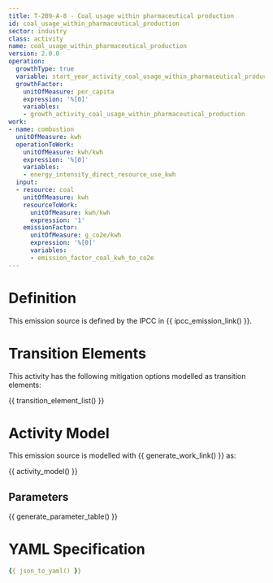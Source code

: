 ```yaml
---
title: T-2B9-A-8 - Coal usage within pharmaceutical production
id: coal_usage_within_pharmaceutical_production
sector: industry
class: activity
name: coal_usage_within_pharmaceutical_production
version: 2.0.0
operation:
  growthType: true
  variable: start_year_activity_coal_usage_within_pharmaceutical_production
  growthFactor:
    unitOfMeasure: per_capita
    expression: '%[0]'
    variables:
    - growth_activity_coal_usage_within_pharmaceutical_production
work:
- name: combustion
  unitOfMeasure: kwh
  operationToWork:
    unitOfMeasure: kwh/kwh
    expression: '%[0]'
    variables:
    - energy_intensity_direct_resource_use_kwh
  input:
  - resource: coal
    unitOfMeasure: kwh
    resourceToWork:
      unitOfMeasure: kwh/kwh
      expression: '1'
    emissionFactor:
      unitOfMeasure: g_co2e/kwh
      expression: '%[0]'
      variables:
      - emission_factor_coal_kwh_to_co2e
---
```



# Definition
This emission source is defined by the IPCC in {{ ipcc_emission_link() }}.

# Transition Elements

This activity has the following mitigation options modelled as transition elements:

{{ transition_element_list() }}

# Activity Model
This emission source is modelled with {{ generate_work_link() }} as:

{{ activity_model() }}

## Parameters

{{ generate_parameter_table() }}

# YAML Specification

```yaml
{{ json_to_yaml() }}
```


